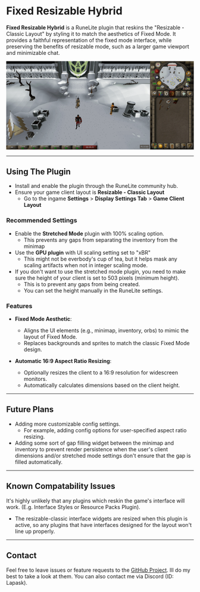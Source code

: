 # Fixed Resizable Hybrid

**Fixed Resizable Hybrid** is a RuneLite plugin that reskins the "Resizable - Classic Layout" by styling it to match the aesthetics of Fixed Mode. It provides a faithful representation of the fixed mode interface, while preserving the benefits of resizable mode, such as a larger game viewport and minimizable chat.

![Example Image](docs/img/exampleuse.png)

---
## Using The Plugin
- Install and enable the plugin through the RuneLite community hub.
- Ensure your game client layout is **Resizable - Classic Layout**
  - Go to the ingame **Settings** > **Display Settings Tab** > **Game Client Layout**

### Recommended Settings
  - Enable the **Stretched Mode** plugin with 100% scaling option.
    - This prevents any gaps from separating the inventory from the minimap
  - Use the **GPU plugin** with UI scaling setting set to "xBR"
    - This might not be everbody's cup of tea, but it helps mask any scaling artifacts when not in integer scaling mode.
  - If you don't want to use the stretched mode plugin, you need to make sure the height of your client is set to 503 pixels (minimum height).
    - This is to prevent any gaps from being created.
    - You can set the height manually in the RuneLite settings.
### Features
- **Fixed Mode Aesthetic**:
    - Aligns the UI elements (e.g., minimap, inventory, orbs) to mimic the layout of Fixed Mode.
    - Replaces backgrounds and sprites to match the classic Fixed Mode design.

- **Automatic 16:9 Aspect Ratio Resizing**:
    - Optionally resizes the client to a 16:9 resolution for widescreen monitors.
    - Automatically calculates dimensions based on the client height.
---
## Future Plans
- Adding more customizable config settings.
  - For example, adding config options for user-specified aspect ratio resizing.
- Adding some sort of gap filling widget between the minimap and inventory to prevent render persistence when the user's client dimensions and/or stretched mode settings don't ensure that the gap is filled automatically.
---
## Known Compatability Issues
It's highly unlikely that any plugins which reskin the game's interface will work. (E.g. Interface Styles or Resource Packs Plugin).
- The resizable-classic interface widgets are resized when this plugin is active, so any plugins that have interfaces designed for the layout won't line up properly.
---
## Contact
Feel free to leave issues or feature requests to the [GitHub Project](https://github.com/Lapask/fixed-resizable-hybrid). Ill do my best to take a look at them.
You can also contact me via Discord (ID: Lapask).
